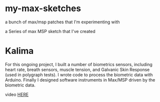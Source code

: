 # my-max-sketches
a bunch of max/msp patches that I'm experimenting with 


a Series of max MSP sketch that I've created 

# Kalima 
For this ongoing project, I  built a number of biometrics sensors, including heart rate, breath sensors, muscle tension, and Galvanic Skin Response (used in polygraph tests). I wrote code to process the biometric data with Arduino. Finally I designed  software instruments in Max/MSP driven by the biometric data.

video [HERE](https://player.vimeo.com/video/241022582)
